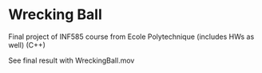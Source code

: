 # Wrecking Ball
 Final project of INF585 course from Ecole Polytechnique (includes HWs as well) (C++)


See final result with WreckingBall.mov
